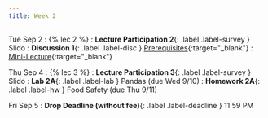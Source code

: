 ```yaml
---
title: Week 2
---
```


Tue Sep 2
: {% lec 2 %}
    <!-- : [Note 2](https://ds100.org/course-notes/pandas_1/pandas_1.html) -->
: **Lecture Participation 2**{: .label .label-survey } Slido
: **Discussion 1**{: .label .label-disc } [Prerequisites](https://drive.google.com/file/d/1oZDfWM6Y-txjnOcZBL7KlT5puN8JtsDI/view?usp=sharing){:target="_blank"}
    : [Mini-Lecture](https://www.youtube.com/watch?v=qXR-x19KT5w&list=PLQCcNQgUcDfqhtaFtgl7syP-V2dWYQ81S&index=1&pp=iAQBsAQB){:target="_blank"}


Thu Sep 4
: {% lec 3 %}
    <!-- : [Note 3](https://ds100.org/course-notes/pandas_2/pandas_2.html) -->
: **Lecture Participation 3**{: .label .label-survey } Slido
: **Lab 2A**{: .label .label-lab } Pandas (due Wed 9/10)
: **Homework 2A**{: .label .label-hw } Food Safety (due Thu 9/11)

Fri Sep 5
: **Drop Deadline (without fee)**{: .label .label-deadline } 11:59 PM

